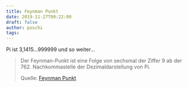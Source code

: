 ```yaml
---
title: Feynman Punkt
date: 2019-11-27T09:22:09
draft: false
author: poschi
tags: 
---
```


Pi ist 3,1415...999999 und so weiter...

> Der Feynman-Punkt ist eine Folge von sechsmal der Ziffer 9 ab der 762.
> Nachkommastelle der Dezimaldarstellung von Pi.
>
> Quelle: [Feynman Punkt](https://de.m.wikipedia.org/wiki/Feynman-Punkt)
